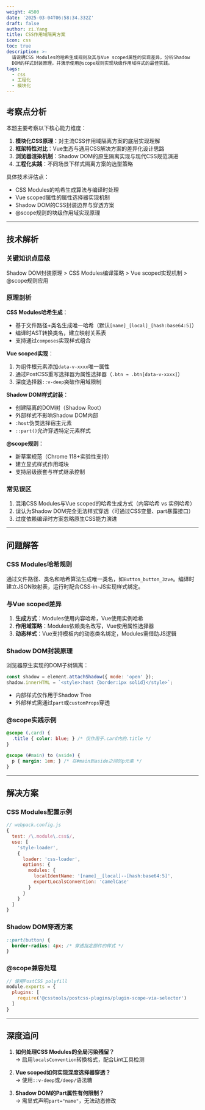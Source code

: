 ```yaml
---
weight: 4500
date: '2025-03-04T06:58:34.332Z'
draft: false
author: zi.Yang
title: CSS作用域隔离方案
icon: css
toc: true
description: >-
  请说明CSS Modules的哈希生成规则及其与Vue scoped属性的实现差异，分析Shadow
  DOM的样式封装原理，并演示使用@scope规则实现块级作用域样式的最佳实践。
tags:
  - css
  - 工程化
  - 模块化
---
```


## 考察点分析

本题主要考察以下核心能力维度：

1. **模块化CSS原理**：对主流CSS作用域隔离方案的底层实现理解
2. **框架特性对比**：Vue生态与通用CSS解决方案的差异化设计思路
3. **浏览器渲染机制**：Shadow DOM的原生隔离实现与现代CSS规范演进
4. **工程化实践**：不同场景下样式隔离方案的选型策略

具体技术评估点：

- CSS Modules的哈希生成算法与编译时处理
- Vue scoped属性的属性选择器实现机制
- Shadow DOM的CSS封装边界与穿透方案
- @scope规则的块级作用域实现原理

---

## 技术解析

### 关键知识点层级

Shadow DOM封装原理 > CSS Modules编译策略 > Vue scoped实现机制 > @scope规则应用

### 原理剖析

**CSS Modules哈希生成**：

- 基于文件路径+类名生成唯一哈希（默认`[name]_[local]_[hash:base64:5]`）
- 编译时AST转换类名，建立映射关系表
- 支持通过`composes`实现样式组合

**Vue scoped实现**：

1. 为组件根元素添加`data-v-xxxx`唯一属性
2. 通过PostCSS重写选择器为属性选择器（`.btn → .btn[data-v-xxxx]`）
3. 深度选择器`::v-deep`突破作用域限制

**Shadow DOM样式封装**：

- 创建隔离的DOM树（Shadow Root）
- 外部样式不影响Shadow DOM内部
- `:host`伪类选择宿主元素
- `::part()`允许穿透特定元素样式

**@scope规则**：

- 新草案规范（Chrome 118+实验性支持）
- 建立显式样式作用域块
- 支持层级嵌套与样式继承控制

### 常见误区

1. 混淆CSS Modules与Vue scoped的哈希生成方式（内容哈希 vs 实例哈希）
2. 误认为Shadow DOM完全无法样式穿透（可通过CSS变量、part暴露接口）
3. 过度依赖编译时方案忽略原生CSS能力演进

---

## 问题解答

### CSS Modules哈希规则

通过文件路径、类名和哈希算法生成唯一类名，如`Button_button_3zve`。编译时建立JSON映射表，运行时配合CSS-in-JS实现样式绑定。

### 与Vue scoped差异

1. **生成方式**：Modules使用内容哈希，Vue使用实例哈希
2. **作用域策略**：Modules依赖类名改写，Vue使用属性选择器
3. **动态样式**：Vue支持模板内的动态类名绑定，Modules需借助JS逻辑

### Shadow DOM封装原理

浏览器原生实现的DOM子树隔离：

```javascript
const shadow = element.attachShadow({ mode: 'open' });
shadow.innerHTML = `<style>:host {border:1px solid}</style>`;
```

- 内部样式仅作用于Shadow Tree
- 外部样式需通过`part`或`customProps`穿透

### @scope实践示例

```css
@scope (.card) {
  .title { color: blue; } /* 仅作用于.card内的.title */
}

@scope (#main) to (aside) {
  p { margin: 1em; } /* 在#main到aside之间的p元素 */
}
```

---

## 解决方案

### CSS Modules配置示例

```javascript
// webpack.config.js
{
  test: /\.module\.css$/,
  use: [
    'style-loader',
    {
      loader: 'css-loader',
      options: {
        modules: {
          localIdentName: '[name]__[local]--[hash:base64:5]',
          exportLocalsConvention: 'camelCase'
        }
      }
    }
  ]
}
```

### Shadow DOM穿透方案

```css
::part(button) {
  border-radius: 4px; /* 穿透指定部件的样式 */
}
```

### @scope兼容处理

```javascript
// 使用PostCSS polyfill
module.exports = {
  plugins: [
    require('@csstools/postcss-plugins/plugin-scope-via-selector')
  ]
}
```

---

## 深度追问

1. **如何处理CSS Modules的全局污染残留？**  
→ 启用`localsConvention`转换格式，配合Lint工具检测

2. **Vue scoped如何实现深度选择器穿透？**  
→ 使用`::v-deep`或`/deep/`语法糖

3. **Shadow DOM的Part属性有何限制？**  
→ 需显式声明`part="name"`，无法动态修改

